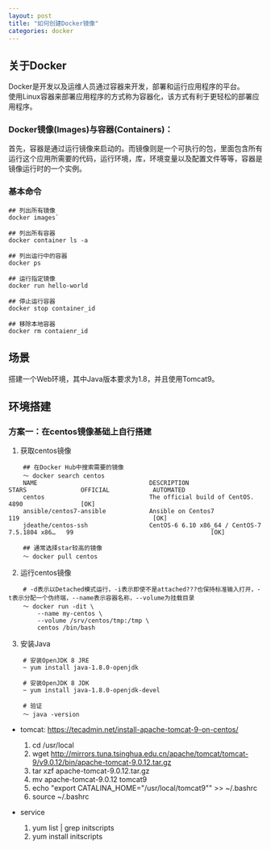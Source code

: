 ```yaml
---
layout: post
title: "如何创建Docker镜像"
categories: docker
---
```

## 关于Docker
Docker是开发以及运维人员通过容器来开发，部署和运行应用程序的平台。<br>
使用Linux容器来部署应用程序的方式称为容器化，该方式有利于更轻松的部署应用程序。

### Docker镜像(Images)与容器(Containers)：
首先，容器是通过运行镜像来启动的。而镜像则是一个可执行的包，里面包含所有运行这个应用所需要的代码，运行环境，库，环境变量以及配置文件等等，容器是镜像运行时的一个实例。<br>

### 基本命令
``````
## 列出所有镜像
docker images`

## 列出所有容器
docker container ls -a

## 列出运行中的容器
docker ps

## 运行指定镜像
docker run hello-world

## 停止运行容器
docker stop container_id

## 移除本地容器
docker rm contaienr_id

``````

## 场景
搭建一个Web环境，其中Java版本要求为1.8，并且使用Tomcat9。

## 环境搭建

### 方案一：在centos镜像基础上自行搭建

1. 获取centos镜像
``````
	## 在Docker Hub中搜索需要的镜像
	～ docker search centos
	NAME                               DESCRIPTION                                     STARS               OFFICIAL            AUTOMATED
	centos                             The official build of CentOS.                   4890                [OK]
	ansible/centos7-ansible            Ansible on Centos7                              119                                     [OK]
	jdeathe/centos-ssh                 CentOS-6 6.10 x86_64 / CentOS-7 7.5.1804 x86…   99                                      [OK]

	## 通常选择star较高的镜像
	～ docker pull centos
``````

2. 运行centos镜像
``````
	# -d表示以Detached模式运行，-i表示即使不是attached???也保持标准输入打开，-t表示分配一个伪终端，--name表示容器名称，--volume为挂载目录
	～ docker run -dit \
		--name my-centos \
		--volume /srv/centos/tmp:/tmp \
		centos /bin/bash
``````

3. 安装Java
``````
	# 安装OpenJDK 8 JRE
	~ yum install java-1.8.0-openjdk

	# 安装OpenJDK 8 JDK
	~ yum install java-1.8.0-openjdk-devel

	# 验证
	～ java -version
``````

* tomcat: https://tecadmin.net/install-apache-tomcat-9-on-centos/
	1. cd /usr/local
	2. wget http://mirrors.tuna.tsinghua.edu.cn/apache/tomcat/tomcat-9/v9.0.12/bin/apache-tomcat-9.0.12.tar.gz
	3. tar xzf apache-tomcat-9.0.12.tar.gz
	4. mv apache-tomcat-9.0.12 tomcat9
	5. echo "export CATALINA_HOME="/usr/local/tomcat9"" >> ~/.bashrc
	6. source ~/.bashrc

* service
	1. yum list | grep initscripts
	2. yum install initscripts
